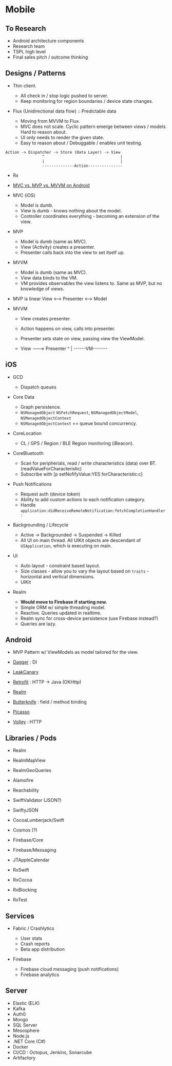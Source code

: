 # Mobile

## To Research

* Android architecture components
* Research team
* TSPL high level
* Final sales pitch / outcome thinking

## Designs / Patterns

* Thin client.
    * All check in / stop logic pushed to server.
    * Keep monitoring for region boundaries / device state changes.

* Flux (Unidirectional data flow) :: Predictable data
    * Moving from MVVM to Flux.
    * MVC does not scale. Cyclic pattern emerge between views / models. Hard to reason about.
    * UI only needs to render the given state.
    * Easy to reason about / Debuggable / enables unit testing.

```
Action -> Dispatcher -> Store (Data Layer) -> View
                ^                                 |
                |                                 |
                --------------Action---------------
```

* Rx

* [MVC vs. MVP vs. MVVM on Android](https://academy.realm.io/posts/eric-maxwell-mvc-mvp-and-mvvm-on-android/)

* MVC (iOS)
    * Model is dumb.
    * View is dumb - knows nothing about the model.
    * Controller coordinates everything - becoming an extension of the view.

* MVP
    * Model is dumb (same as MVC).
    * View (Activity) creates a presenter.
    * Presenter calls back into the view to set itself up.

* MVVM
    * Model is dumb (same as MVC).
    * View data binds to the VM.
    * VM provides observables the view listens to. Same as MVP, but no knowledge of views.

* MVP is linear View <--> Presenter <--> Model

* MVVM
    * View creates presenter.
    * Action happens on view, calls into presenter.
    * Presenter sets state on view, passing view the ViewModel.

    * View ---> Presenter
       ^             |
       ------VM-------

## iOS

* GCD
    * Dispatch queues

* Core Data
    * Graph persistence.
    * `NSManagedObject` `NSFetchRequest`, `NSManagedObjectModel`, `NSManagedObjectContext`
    * `NSManagedObjectContext` == queue bound concurrency.

* CoreLocation
    * CL / GPS / Region / BLE Region monitoring (iBeacon).

* CoreBluetooth
    * Scan for peripherials, read / write characteristics (data) over BT. (readValueForCharacteristic)
    * Subscribe with [p setNofifyValue:YES forCharacteristic:c]

* Push Notifications
    * Request auth (device token)
    * Ability to add custom actions to each notification category.
    * Handle `application:didReceiveRemoteNotification:fetchCompletionHandler:`

* Backgrounding / Lifecycle
    * Active -> Backgrounded -> Suspended -> Killed
    * All UI on main thread. All UIKit objects are descendant of `UIApplication`, which is executing on main.

 * UI
    * Auto layout - constraint based layout.
    * Size classes - allow you to vary the layout based on `traits` - horizontal and vertical dimensions.
    * UIKit

* Realm
    * **Would move to Firebase if starting new.**
    * Simple ORM w/ simple threading model.
    * Reactive. Queries updated in realtime.
    * Realm sync for cross-device persistence (use Firebase instead?)
    * Queries are lazy.


## Android

* MVP Pattern w/ ViewModels as model tailored for the view.

* [Dagger](https://google.github.io/dagger/) : DI
* [LeakCanary](https://github.com/square/leakcanary)
* [Retrofit](http://square.github.io/retrofit/) : HTTP -> Java (OKHttp)
* [Realm](https://realm.io/products/realm-database/)
* [Butterknife](http://jakewharton.github.io/butterknife/) : field / method binding
* [Picasso](https://github.com/square/picasso)
* [Volley](https://developer.android.com/training/volley/index.html) : HTTP


## Libraries / Pods

* Realm
* RealmMapView
* RealmGeoQueries

* Alamofire
* Reachability
* SwiftValidator (JSON?)
* SwiftyJSON
* CocoaLumberjack/Swift

* Cosmos (?)

* Firebase/Core
* Firebase/Messaging

* JTAppleCalendar

* RxSwift
* RxCocoa
* RxBlocking
* RxTest


## Services

* Fabric / Crashlytics
    * User stats
    * Crash reports
    * Beta app distribution

* Firebase
    * Firebase cloud messaging (push notifications)
    * Firebase analytics


## Server

* Elastic (ELK)
* Kafka
* Auth0
* Mongo
* SQL Server
* Mesosphere
* Node.js
* .NET Core (C#)
* Docker
* CI/CD : Octopus, Jenkins, Sonarcube
* Artifactory